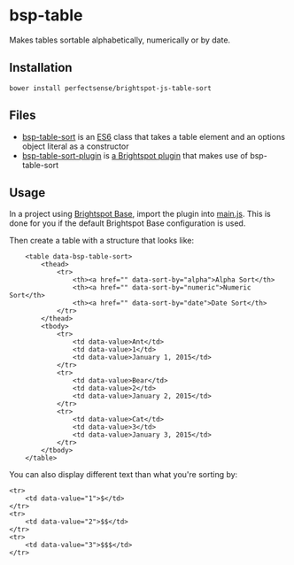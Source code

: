 # bsp-table

Makes tables sortable alphabetically, numerically or by date.

## Installation

`bower install perfectsense/brightspot-js-table-sort`

## Files

*	[bsp-table-sort](src/bsp-table-sort.js) is an [ES6](https://github.com/lukehoban/es6features) class that takes a table element and an options object literal as a constructor
*	[bsp-table-sort-plugin](src/bsp-table-sort-plugin.js) is [a Brightspot plugin](https://github.com/perfectsense/brightspot-js-utils) that makes use of bsp-table-sort

## Usage

In a project using [Brightspot Base](https://github.com/perfectsense/brightspot-base), import the plugin into [main.js](https://github.com/perfectsense/brightspot-base/blob/master/src/main/webapp/assets/scripts/main.js). This is done for you if the default Brightspot Base configuration is used.

Then create a table with a structure that looks like:

		<table data-bsp-table-sort>
			<thead>
				<tr>
					<th><a href="" data-sort-by="alpha">Alpha Sort</th>
					<th><a href="" data-sort-by="numeric">Numeric Sort</th>
					<th><a href="" data-sort-by="date">Date Sort</th>
				</tr>
			</thead>
			<tbody>
				<tr>
					<td data-value>Ant</td>
					<td data-value>1</td>
					<td data-value>January 1, 2015</td>
				</tr>
				<tr>
					<td data-value>Bear</td>
					<td data-value>2</td>
					<td data-value>January 2, 2015</td>
				</tr>
				<tr>
					<td data-value>Cat</td>
					<td data-value>3</td>
					<td data-value>January 3, 2015</td>
				</tr>
			</tbody>
		</table>

You can also display different text than what you're sorting by:

	<tr>
		<td data-value="1">$</td>
	</tr>
	<tr>
		<td data-value="2">$$</td>
	</tr>
	<tr>
		<td data-value="3">$$$</td>
	</tr>
